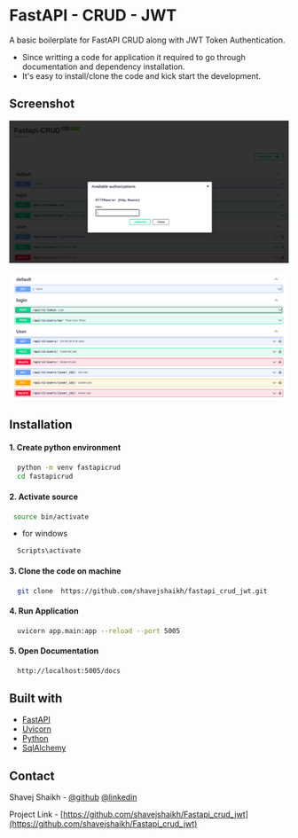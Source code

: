 
# FastAPI - CRUD - JWT

A basic boilerplate for FastAPI CRUD along with JWT Token Authentication. <br/>
+ Since writting a code for application it required to go through documentation and dependency installation. <br/>
+ It's easy to install/clone the code and kick start the development.

## Screenshot
![JWT TOKEN AUTHENTICATION](/media/ss/jwt_auth.png)<br/>

![USER API](/media/ss/user_api.png)


## Installation

#### 1. Create python environment

```bash
  python -m venv fastapicrud
  cd fastapicrud
```

#### 2. Activate source 

```bash
 source bin/activate
```
- for windows
```bash
  Scripts\activate
```

#### 3. Clone the code on machine
```bash
  git clone  https://github.com/shavejshaikh/fastapi_crud_jwt.git
```

#### 4. Run Application
```bash
  uvicorn app.main:app --reload --port 5005
```

#### 5. Open Documentation
```bash
  http://localhost:5005/docs
```

## Built with

- [FastAPI](https://fastapi.tiangolo.com/)
- [Uvicorn](https://www.uvicorn.org/)
- [Python](https://www.python.org/)
- [SqlAlchemy](https://www.sqlalchemy.org/)
## Contact

Shavej Shaikh - [@github](https://github.com/shavejshaikh) [@linkedin](https://www.linkedin.com/in/shavejshaikh/)

Project Link - [https://github.com/shavejshaikh/Fastapi_crud_jwt](https://github.com/shavejshaikh/Fastapi_crud_jwt)
